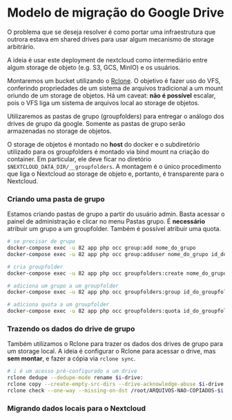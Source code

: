 # Modelo de migração do Google Drive

O problema que se deseja resolver é como portar uma infraestrutura que outrora estava em shared drives para usar algum mecanismo de storage arbitrário.

A ideia é usar este deployment de nextcloud como intermediário entre algum storage de objeto (e.g. S3, GCS, MinIO) e os usuários.

Montaremos um bucket utilizando o [Rclone](rclone.md). O objetivo é fazer uso do VFS, conferindo propriedades de um sistema de arquivos tradicional a um mount oriundo de um storage de objetos. Há um caveat: **não é possível** escalar, pois o VFS liga um sistema de arquivos local ao storage de objetos.

Utilizaremos as pastas de grupo (groupfolders) para entregar o análogo dos drives de grupo da google. Somente as pastas de grupo serão armazenadas no storage de objetos.

O storage de objetos é montado no **host** do docker e o subdiretório utilizado para os groupfolders é montado via bind mount na criação do container. Em particular, ele deve ficar no diretório `$NEXTCLOUD_DATA_DIR/__groupfolders`. A montagem é o único procedimento que liga o Nextcloud ao storage de objeto e, portanto, é transparente para o Nextcloud.

### Criando uma pasta de grupo

Estamos criando pastas de grupo a partir do usuário admin. Basta acessar o painel de administração e clicar no menu Pastas grupo. É **necessário** atribuir um grupo a um groupfolder. Também é possível atribuir uma quota.

```bash
# se precisar de grupo
docker-compose exec -u 82 app php occ group:add nome_do_grupo
docker-compose exec -u 82 app php occ group:adduser nome_do_grupo id_do_membro

# cria groupfolder
docker-compose exec -u 82 app php occ groupfolders:create nome_do_grupo

# adiciona um grupo a um groupfolder
docker-compose exec -u 82 app php occ groupfolders:group id_do_groupfolder nome_do_grupo <write|share|delete>

# adiciona quota a um groupfolder
docker-compose exec -u 82 app php occ groupfolders:quota id_do_groupfolder quota
```

### Trazendo os dados do drive de grupo

Também utilizamos o Rclone para trazer os dados dos drives de grupo para um storage local. A ideia é configurar o Rclone para acessar o drive, mas **sem montar**, e fazer a cópia via `rclone sync`.

```bash
# i é um acesso pré-configurado a um drive
rclone dedupe --dedupe-mode rename $i-drive:
rclone copy --create-empty-src-dirs --drive-acknowledge-abuse $i-drive: /backup/drive/$i
rclone check --one-way --missing-on-dst /root/ARQUIVOS-NAO-COPIADOS-$i $i-drive: /backup/drive/$i
```

### Migrando dados locais para o Nextcloud
